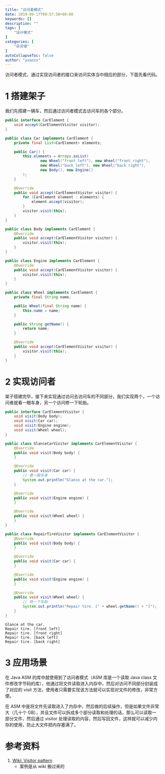 ```yaml
---
title: "访问者模式"
date: 2019-09-17T09:57:50+08:00
keywords: []
description: ""
tags: [
    "设计模式"
]
categories: [
    "杂货铺"
]
autoCollapseToc: false
author: "yuanzx"
---
```


访问者模式，通过实现访问者的接口来访问实体当中相应的部分，下面先看代码。

# 1 搭建架子

我们先搭建一辆车，然后通过访问者模式去访问车的各个部分。

```java
public interface CarElement {
    void accept(CarElementVisitor visitor);
}

public class Car implements CarElement {
    private final List<CarElement> elements;

    public Car() {
        this.elements = Arrays.asList(
                new Wheel("front left"), new Wheel("front right"),
                new Wheel("back left"), new Wheel("back right"),
                new Body(), new Engine()
        );
    }

    @Override
    public void accept(CarElementVisitor visitor) {
        for (CarElement element : elements) {
            element.accept(visitor);
        }
        visitor.visit(this);
    }
}

public class Body implements CarElement {
    @Override
    public void accept(CarElementVisitor visitor) {
        visitor.visit(this);
    }
}

public class Engine implements CarElement {
    @Override
    public void accept(CarElementVisitor visitor) {
        visitor.visit(this);
    }
}

public class Wheel implements CarElement {
    private final String name;

    public Wheel(final String name) {
        this.name = name;
    }

    public String getName() {
        return name;
    }

    @Override
    public void accept(CarElementVisitor visitor) {
        visitor.visit(this);
    }
}
```

# 2 实现访问者

架子搭建完毕，接下来实现通过访问去访问车的不同部分，我们实现两个，一个访问者就看一眼车身，另一个访问修一下轮胎。

```java
public interface CarElementVisitor {
    void visit(Body body);
    void visit(Car car);
    void visit(Engine engine);
    void visit(Wheel wheel);
}

public class GlanceCarVisitor implements CarElementVisitor {
    @Override
    public void visit(Body body) {
    }

    @Override
    public void visit(Car car) {
        // 看一眼车身
        System.out.println("Glance at the car.");
    }

    @Override
    public void visit(Engine engine) {
    }

    @Override
    public void visit(Wheel wheel) {
    }
}

public class RepairTireVisitor implements CarElementVisitor {
    @Override
    public void visit(Body body) {
    }

    @Override
    public void visit(Car car) {
    }

    @Override
    public void visit(Engine engine) {
    }

    @Override
    public void visit(Wheel wheel) {
        // 修一下车胎
        System.out.println("Repair tire. [" + wheel.getName() + "]");
    }
}
```

```output
Glance at the car.
Repair tire. [front left]
Repair tire. [front right]
Repair tire. [back left]
Repair tire. [back right]
```

# 3 应用场景

在 Java ASM 的库中就使用到了访问者模式（ASM 库是一个读取 Java class 文件修改字节码的库），他通过将文件读取进入内存中，然后对访问不同部分封装成了对应的 visit 方法，使用者只需要实现该方法就可以实现对文件的修改，非常方便。

在 ASM 中是将文件先读取进入了内存中，然后做的后续操作，但是如果文件非常大（几十个 GB），并且文件可以拆成多个部分读取和处理的话，那么可以读取一部分文件，然后通过 visitor 处理读取的内容，然后写回文件，这样就可以减少内存的使用，防止大文件把内存塞满了。

# 参考资料

1. [Wiki: Visitor pattern](https://en.wikipedia.org/wiki/Visitor_pattern#Java_example)
   - 案例是从 wiki 搬过来的